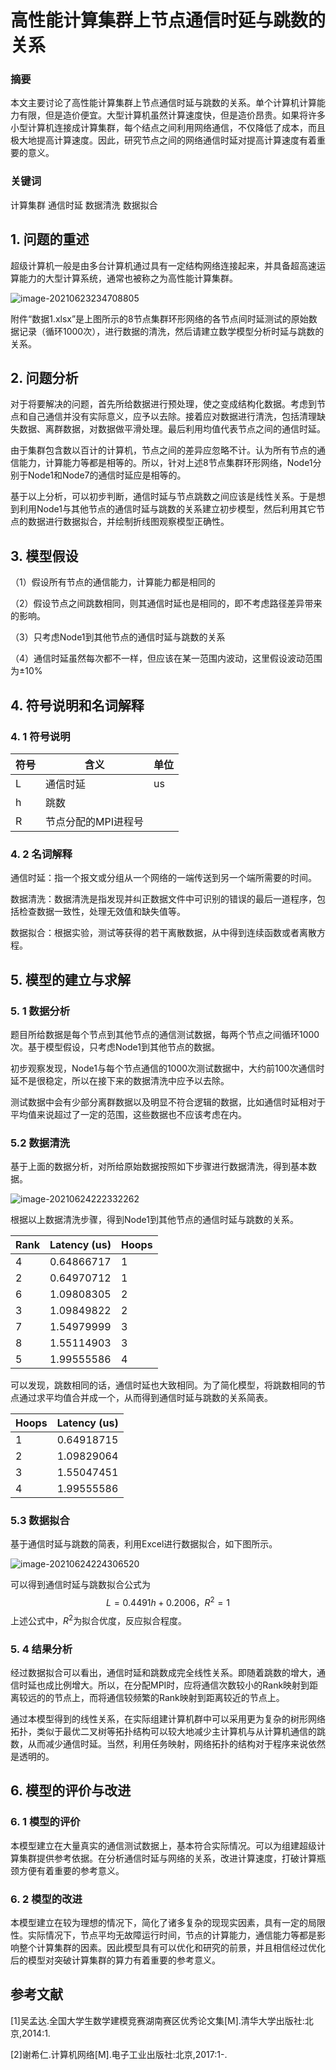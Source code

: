 # 高性能计算集群上节点通信时延与跳数的关系

### 摘要

本文主要讨论了高性能计算集群上节点通信时延与跳数的关系。单个计算机计算能力有限，但是造价便宜。大型计算机虽然计算速度快，但是造价昂贵。如果将许多小型计算机连接成计算集群，每个结点之间利用网络通信，不仅降低了成本，而且极大地提高计算速度。因此，研究节点之间的网络通信时延对提高计算速度有着重要的意义。

### 关键词

计算集群	通信时延	数据清洗	数据拟合

## 1. 问题的重述

超级计算机一般是由多台计算机通过具有一定结构网络连接起来，并具备超高速运算能力的大型计算系统，通常也被称之为高性能计算集群。

![image-20210623234708805](assets/README/image-20210623234708805.png)

附件“数据1.xlsx”是上图所示的8节点集群环形网络的各节点间时延测试的原始数据记录（循环1000次），进行数据的清洗，然后请建立数学模型分析时延与跳数的关系。

## 2. 问题分析

对于将要解决的问题，首先所给数据进行预处理，使之变成结构化数据。考虑到节点和自己通信并没有实际意义，应予以去除。接着应对数据进行清洗，包括清理缺失数据、离群数据，对数据做平滑处理。最后利用均值代表节点之间的通信时延。

由于集群包含数以百计的计算机，节点之间的差异应忽略不计。认为所有节点的通信能力，计算能力等都是相等的。所以，针对上述8节点集群环形网络，Node1分别于Node1和Node7的通信时延应是相等的。

基于以上分析，可以初步判断，通信时延与节点跳数之间应该是线性关系。于是想到利用Node1与其他节点的通信时延与跳数的关系建立初步模型，然后利用其它节点的数据进行数据拟合，并绘制折线图观察模型正确性。



## 3. 模型假设

（1）假设所有节点的通信能力，计算能力都是相同的

（2）假设节点之间跳数相同，则其通信时延也是相同的，即不考虑路径差异带来的影响。

（3）只考虑Node1到其他节点的通信时延与跳数的关系

（4）通信时延虽然每次都不一样，但应该在某一范围内波动，这里假设波动范围为$±10\%$



## 4. 符号说明和名词解释

### 4. 1 符号说明

| 符号 | 含义                | 单位 |
| ---- | ------------------- | ---- |
| L    | 通信时延            | us   |
| h    | 跳数                |      |
| R    | 节点分配的MPI进程号 |      |



### 4. 2 名词解释

通信时延：指一个报文或分组从一个网络的一端传送到另一个端所需要的时间。

数据清洗：数据清洗是指发现并纠正数据文件中可识别的错误的最后一道程序，包括检查数据一致性，处理无效值和缺失值等。

数据拟合：根据实验，测试等获得的若干离散数据，从中得到连续函数或者离散方程。

## 5. 模型的建立与求解

### 5. 1 数据分析

题目所给数据是每个节点到其他节点的通信测试数据，每两个节点之间循环1000次。基于模型假设，只考虑Node1到其他节点的数据。

初步观察发现，Node1与每个节点通信的1000次测试数据中，大约前100次通信时延不是很稳定，所以在接下来的数据清洗中应予以去除。

测试数据中会有少部分离群数据以及明显不符合逻辑的数据，比如通信时延相对于平均值来说超过了一定的范围，这些数据也不应该考虑在内。



### 5.2 数据清洗

基于上面的数据分析，对所给原始数据按照如下步骤进行数据清洗，得到基本数据。

![image-20210624222332262](assets/README/image-20210624222332262.png)

根据以上数据清洗步骤，得到Node1到其他节点的通信时延与跳数的关系。

| Rank | Latency (us) | Hoops |
| ---- | ------------ | ----- |
| 4    | 0.64866717   | 1     |
| 2    | 0.64970712   | 1     |
| 6    | 1.09808305   | 2     |
| 3    | 1.09849822   | 2     |
| 7    | 1.54979999   | 3     |
| 8    | 1.55114903   | 3     |
| 5    | 1.99555586   | 4     |

可以发现，跳数相同的话，通信时延也大致相同。为了简化模型，将跳数相同的节点通过求平均值合并成一个，从而得到通信时延与跳数的关系简表。

| Hoops | Latency (us) |
| ----- | ------------ |
| 1     | 0.64918715   |
| 2     | 1.09829064   |
| 3     | 1.55047451   |
| 4     | 1.99555586   |



### 5.3 数据拟合

基于通信时延与跳数的简表，利用Excel进行数据拟合，如下图所示。



![image-20210624224306520](assets/README/image-20210624224306520.png)



可以得到通信时延与跳数拟合公式为
$$
L = 0.4491h + 0.2006，R^2 = 1
$$
上述公式中，$R^2$为拟合优度，反应拟合程度。



### 5. 4 结果分析

经过数据拟合可以看出，通信时延和跳数成完全线性关系。即随着跳数的增大，通信时延也成比例增大。所以，在分配MPI时，应将通信次数较小的Rank映射到距离较远的的节点上，而将通信较频繁的Rank映射到距离较近的节点上。

通过本模型得到的线性关系，在实际组建计算机群中可以采用更为复杂的树形网络拓扑，类似于最优二叉树等拓扑结构可以较大地减少主计算机与从计算机通信的跳数，从而减少通信时延。当然，利用任务映射，网络拓扑的结构对于程序来说依然是透明的。

## 6. 模型的评价与改进

### 6. 1 模型的评价

本模型建立在大量真实的通信测试数据上，基本符合实际情况。可以为组建超级计算集群提供参考依据。在分析通信时延与网络的关系，改进计算速度，打破计算瓶颈方便有着重要的参考意义。

### 6. 2 模型的改进

本模型建立在较为理想的情况下，简化了诸多复杂的现现实因素，具有一定的局限性。实际情况下，节点平均无故障运行时间，节点的计算能力，通信能力等都是影响整个计算集群的因素。因此模型具有可以优化和研究的前景，并且相信经过优化后的模型对突破计算集群的算力有着重要的参考意义。

## 参考文献

[1]吴孟达.全国大学生数学建模竞赛湖南赛区优秀论文集[M].清华大学出版社:北京,2014:1.

[2]谢希仁.计算机网络[M].电子工业出版社:北京,2017:1-.
























